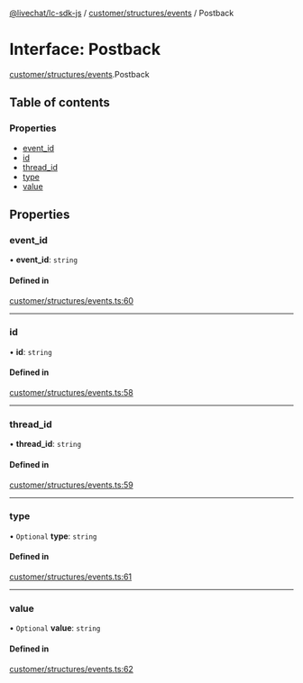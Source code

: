 [@livechat/lc-sdk-js](../README.md) / [customer/structures/events](../modules/customer_structures_events.md) / Postback

# Interface: Postback

[customer/structures/events](../modules/customer_structures_events.md).Postback

## Table of contents

### Properties

- [event\_id](customer_structures_events.Postback.md#event_id)
- [id](customer_structures_events.Postback.md#id)
- [thread\_id](customer_structures_events.Postback.md#thread_id)
- [type](customer_structures_events.Postback.md#type)
- [value](customer_structures_events.Postback.md#value)

## Properties

### event\_id

• **event\_id**: `string`

#### Defined in

[customer/structures/events.ts:60](https://github.com/livechat/lc-sdk-js/blob/a921f8a/src/customer/structures/events.ts#L60)

___

### id

• **id**: `string`

#### Defined in

[customer/structures/events.ts:58](https://github.com/livechat/lc-sdk-js/blob/a921f8a/src/customer/structures/events.ts#L58)

___

### thread\_id

• **thread\_id**: `string`

#### Defined in

[customer/structures/events.ts:59](https://github.com/livechat/lc-sdk-js/blob/a921f8a/src/customer/structures/events.ts#L59)

___

### type

• `Optional` **type**: `string`

#### Defined in

[customer/structures/events.ts:61](https://github.com/livechat/lc-sdk-js/blob/a921f8a/src/customer/structures/events.ts#L61)

___

### value

• `Optional` **value**: `string`

#### Defined in

[customer/structures/events.ts:62](https://github.com/livechat/lc-sdk-js/blob/a921f8a/src/customer/structures/events.ts#L62)
